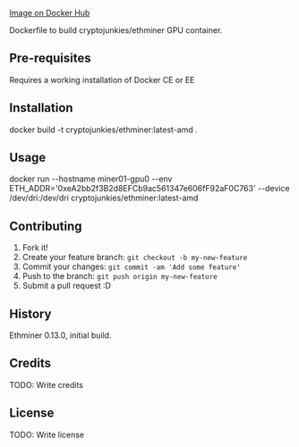[Image on Docker Hub](https://hub.docker.com/r/cryptojunkies/ethminer/)

Dockerfile to build cryptojunkies/ethminer GPU container.

## Pre-requisites

Requires a working installation of Docker CE or EE

## Installation

docker build -t cryptojunkies/ethminer:latest-amd .

## Usage

docker run --hostname miner01-gpu0 --env ETH_ADDR='0xeA2bb2f3B2d8EFCb9ac561347e606fF92aF0C763' --device /dev/dri:/dev/dri cryptojunkies/ethminer:latest-amd

## Contributing

1. Fork it!
2. Create your feature branch: `git checkout -b my-new-feature`
3. Commit your changes: `git commit -am 'Add some feature'`
4. Push to the branch: `git push origin my-new-feature`
5. Submit a pull request :D

## History

Ethminer 0.13.0, initial build.

## Credits

TODO: Write credits

## License

TODO: Write license